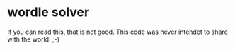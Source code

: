 # wordle solver

If you can read this, that is not good. This code was never intendet to share with the world! ;-)
